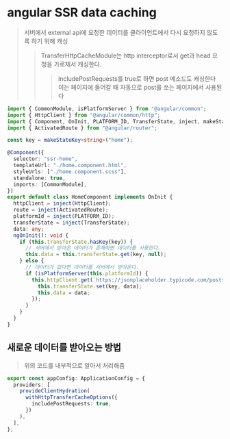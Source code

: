 # angular SSR data caching

> 서버에서 external api에 요청한 데이터를 클라이언트에서 다시 요청하지 않도록 하기 위해 캐싱
>
> > TransferHttpCacheModule는 http interceptor로서 get과 head 요청을 가로채서 캐싱한다.
> >
> > > includePostRequests를 true로 하면 post 메소드도 캐싱한다 이는 페이지에 들어갈 때 자동으로 post를 쏘는 페이지에서 사용된다

```ts
import { CommonModule, isPlatformServer } from "@angular/common";
import { HttpClient } from "@angular/common/http";
import { Component, OnInit, PLATFORM_ID, TransferState, inject, makeStateKey } from "@angular/core";
import { ActivatedRoute } from "@angular/router";

const key = makeStateKey<string>("home");

@Component({
  selector: "ssr-home",
  templateUrl: "./home.component.html",
  styleUrls: ["./home.component.scss"],
  standalone: true,
  imports: [CommonModule],
})
export default class HomeComponent implements OnInit {
  httpClient = inject(HttpClient);
  route = inject(ActivatedRoute);
  platformId = inject(PLATFORM_ID);
  transferState = inject(TransferState);
  data: any;
  ngOnInit(): void {
    if (this.transferState.hasKey(key)) {
      // 서버에서 받아온 데이터가 존재하면 데이터를 사용한다.
      this.data = this.transferState.get(key, null);
    } else {
      // 데이터가 없다면 데이터를 서버에서 받아온다.
      if (isPlatformServer(this.platformId)) {
        this.httpClient.get(`https://jsonplaceholder.typicode.com/posts/${this.route.snapshot.params["id"]}`).subscribe((data) => {
          this.transferState.set(key, data);
          this.data = data;
        });
      }
    }
  }
}
```

## 새로운 데이터를 받아오는 방법

> 위의 코드를 내부적으로 알아서 처리해줌

```ts
export const appConfig: ApplicationConfig = {
  providers: [
    provideClientHydration(
      withHttpTransferCacheOptions({
        includePostRequests: true,
      })
    ),
  ],
};
```
